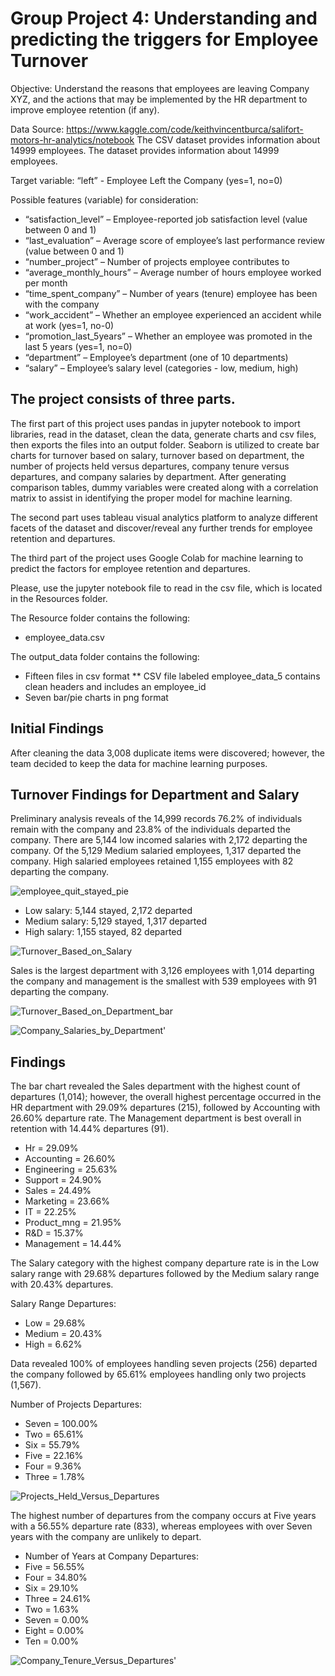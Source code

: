 # Group Project 4: Understanding and predicting the triggers for Employee Turnover

Objective: Understand the reasons that employees are leaving Company XYZ, and the actions that may be implemented by the HR department to improve employee retention (if any).

Data Source: https://www.kaggle.com/code/keithvincentburca/salifort-motors-hr-analytics/notebook
The CSV dataset provides information about 14999 employees.
The dataset provides information about 14999 employees.

Target variable:
“left” - Employee Left the Company (yes=1, no=0)

Possible features (variable) for consideration:
* “satisfaction_level” – Employee-reported job satisfaction level (value between 0 and 1)
* “last_evaluation” – Average score of employee’s last performance review (value between 0 and 1) 
* “number_project” – Number of projects employee contributes to
* “average_monthly_hours” – Average number of hours employee worked per month
* “time_spent_company” – Number of years (tenure) employee has been with the company
* “work_accident” – Whether an employee experienced an accident while at work (yes=1, no-0)
* “promotion_last_5years” – Whether an employee was promoted in the last 5 years (yes=1, no=0)
* “department” – Employee’s department (one of 10 departments)	
* “salary” – Employee’s salary level (categories - low, medium, high)

## The project consists of three parts.

The first part of this project uses pandas in jupyter notebook to import libraries, read in the dataset, clean the data, generate charts and csv files, then exports the files into an output folder.  Seaborn is utilized to create bar charts for turnover based on salary, turnover based on department, the number of projects held versus departures, company tenure versus departures, and company salaries by department.  After generating comparison tables, dummy variables were created along with a correlation matrix to assist in identifying the proper model for machine learning.

The second part uses tableau visual analytics platform to analyze different facets of the dataset and discover/reveal any further trends for employee retention and departures.

The third part of the project uses Google Colab for machine learning to predict the factors for employee retention and departures.

Please, use the jupyter notebook file to read in the csv file, which is located in the Resources folder.

The Resource folder contains the following:
* employee_data.csv

The output_data folder contains the following:
* Fifteen files in csv format
** CSV file labeled employee_data_5 contains clean headers and includes an employee_id
* Seven bar/pie charts in png format

## Initial Findings

After cleaning the data 3,008 duplicate items were discovered; however, the team decided to keep the data for machine learning purposes.

## Turnover Findings for Department and Salary

Preliminary analysis reveals of the 14,999 records 76.2% of individuals remain with the company and 23.8% of the individuals departed the company. There are 5,144 low incomed salaries with 2,172 departing the company.  Of the 5,129 Medium salaried employees, 1,317 departed the company.  High salaried employees retained 1,155 employees with 82 departing the company.

![employee_quit_stayed_pie](https://github.com/todd-petruska/group-project-4/assets/128247739/316f136c-16d1-4f0c-a6a8-d758cb944d4a)

* Low salary: 5,144 stayed, 2,172 departed
* Medium salary: 5,129 stayed, 1,317 departed 
* High salary: 1,155 stayed, 82 departed


![Turnover_Based_on_Salary](https://github.com/todd-petruska/group-project-4/assets/128247739/fe336e1e-b059-427f-8356-7f33020cb18b)


Sales is the largest department with 3,126 employees with 1,014 departing the company and management is the smallest with 539 employees with 91 departing the company.

![Turnover_Based_on_Department_bar](https://github.com/todd-petruska/group-project-4/assets/128247739/b660cd2f-ad97-44da-9140-37b0722023ed)


![Company_Salaries_by_Department'](https://github.com/todd-petruska/group-project-4/assets/128247739/63ec6f29-f49e-4b7a-9836-f230ddf0401e)


## Findings

The bar chart revealed the Sales department with the highest count of departures (1,014); however, the overall highest percentage occurred in the HR department with 29.09% departures (215), followed by Accounting with 26.60% departure rate.  The Management department is best overall in retention with 14.44% departures (91). 

* Hr = 29.09%
* Accounting = 26.60%
* Engineering = 25.63%
* Support = 24.90%
* Sales = 24.49%
* Marketing = 23.66%
* IT = 22.25%
* Product_mng = 21.95%
* R&D = 15.37%
* Management = 14.44%

The Salary category with the highest company departure rate is in the Low salary range with 29.68% departures followed by the Medium salary range with 20.43% departures.

Salary Range Departures:
* Low = 29.68%
* Medium = 20.43%
* High = 6.62%

Data revealed 100% of employees handling seven projects (256) departed the company followed by 65.61% employees handling only two projects (1,567).

Number of Projects Departures:
* Seven = 100.00%
* Two = 65.61%
* Six = 55.79%
* Five = 22.16%
* Four = 9.36%
* Three = 1.78%

![Projects_Held_Versus_Departures](https://github.com/todd-petruska/group-project-4/assets/128247739/ce35aaf1-9afd-437f-a889-8827cb560c62)

The highest number of departures from the company occurs at Five years with a 56.55% departure rate (833), whereas employees with over Seven years with the company are unlikely to depart.

* Number of Years at Company Departures:
* Five = 56.55%
* Four = 34.80%
* Six = 29.10%
* Three = 24.61%
* Two = 1.63%
* Seven = 0.00%
* Eight = 0.00%
* Ten = 0.00%

![Company_Tenure_Versus_Departures'](https://github.com/todd-petruska/group-project-4/assets/128247739/aa29cd24-1b46-4dfd-84c4-5ac28b5f02d2)



